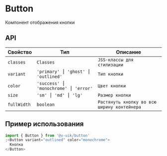 # Button

Компонент отображения кнопки

## API

| Свойство    | Тип                                  | Описание                                    |
| ----------- | ------------------------------------ | ------------------------------------------- |
| `classes`   | `Classes`                            | `JSS-классы для стилизации`                 |
| `variant`   | `'primary' ⎮ 'ghost' ⎮ 'outlined'`   | `Тип кнопки`                                |
| `color`     | `'success' ⎮ 'monochrome' ⎮ 'error'` | `Цвет кнопки`                               |
| `size`      | `'sm' ⎮ 'md' ⎮ 'lg'`                 | `Размер кнопки`                             |
| `fullWidth` | `boolean`                            | `Растянуть кнопку во всю ширину контейнера` |

## Пример использования

```javascript
import { Button } from '@v-uik/button'
;<Button variant="outlined" color="monochrome">
  Кнопка
</Button>
```
